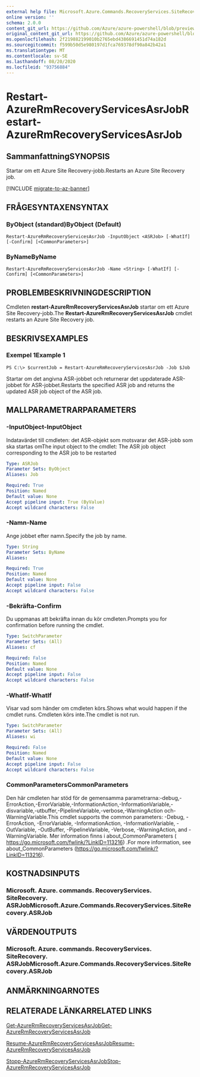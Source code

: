 ```yaml
---
external help file: Microsoft.Azure.Commands.RecoveryServices.SiteRecovery.dll-Help.xml
online version: ''
schema: 2.0.0
content_git_url: https://github.com/Azure/azure-powershell/blob/preview/src/ResourceManager/RecoveryServices.SiteRecovery/Commands.RecoveryServices.SiteRecovery/help/Restart-AzureRmRecoveryServicesAsrJob.md
original_content_git_url: https://github.com/Azure/azure-powershell/blob/preview/src/ResourceManager/RecoveryServices.SiteRecovery/Commands.RecoveryServices.SiteRecovery/help/Restart-AzureRmRecoveryServicesAsrJob.md
ms.openlocfilehash: 2f219882199010b2765ebd4386691451d74a182d
ms.sourcegitcommit: f599b50d5e980197d1fca769378df90a842b42a1
ms.translationtype: MT
ms.contentlocale: sv-SE
ms.lasthandoff: 08/20/2020
ms.locfileid: "93756884"
---
```

# <span data-ttu-id="1a1b0-101">Restart-AzureRmRecoveryServicesAsrJob</span><span class="sxs-lookup"><span data-stu-id="1a1b0-101">Restart-AzureRmRecoveryServicesAsrJob</span></span>

## <span data-ttu-id="1a1b0-102">Sammanfattning</span><span class="sxs-lookup"><span data-stu-id="1a1b0-102">SYNOPSIS</span></span>
<span data-ttu-id="1a1b0-103">Startar om ett Azure Site Recovery-jobb.</span><span class="sxs-lookup"><span data-stu-id="1a1b0-103">Restarts an Azure Site Recovery job.</span></span>

[!INCLUDE [migrate-to-az-banner](../../includes/migrate-to-az-banner.md)]

## <span data-ttu-id="1a1b0-104">FRÅGESYNTAXEN</span><span class="sxs-lookup"><span data-stu-id="1a1b0-104">SYNTAX</span></span>

### <span data-ttu-id="1a1b0-105">ByObject (standard)</span><span class="sxs-lookup"><span data-stu-id="1a1b0-105">ByObject (Default)</span></span>
```
Restart-AzureRmRecoveryServicesAsrJob -InputObject <ASRJob> [-WhatIf] [-Confirm] [<CommonParameters>]
```

### <span data-ttu-id="1a1b0-106">ByName</span><span class="sxs-lookup"><span data-stu-id="1a1b0-106">ByName</span></span>
```
Restart-AzureRmRecoveryServicesAsrJob -Name <String> [-WhatIf] [-Confirm] [<CommonParameters>]
```

## <span data-ttu-id="1a1b0-107">PROBLEMBESKRIVNING</span><span class="sxs-lookup"><span data-stu-id="1a1b0-107">DESCRIPTION</span></span>
<span data-ttu-id="1a1b0-108">Cmdleten **restart-AzureRmRecoveryServicesAsrJob** startar om ett Azure Site Recovery-jobb.</span><span class="sxs-lookup"><span data-stu-id="1a1b0-108">The **Restart-AzureRmRecoveryServicesAsrJob** cmdlet restarts an Azure Site Recovery job.</span></span>

## <span data-ttu-id="1a1b0-109">BESKRIVS</span><span class="sxs-lookup"><span data-stu-id="1a1b0-109">EXAMPLES</span></span>

### <span data-ttu-id="1a1b0-110">Exempel 1</span><span class="sxs-lookup"><span data-stu-id="1a1b0-110">Example 1</span></span>
```
PS C:\> $currentJob = Restart-AzureRmRecoveryServicesAsrJob -Job $Job
```

<span data-ttu-id="1a1b0-111">Startar om det angivna ASR-jobbet och returnerar det uppdaterade ASR-jobbet för ASR-jobbet.</span><span class="sxs-lookup"><span data-stu-id="1a1b0-111">Restarts the specified ASR job and returns the updated ASR job object of the ASR job.</span></span>

## <span data-ttu-id="1a1b0-112">MALLPARAMETRAR</span><span class="sxs-lookup"><span data-stu-id="1a1b0-112">PARAMETERS</span></span>

### <span data-ttu-id="1a1b0-113">-InputObject</span><span class="sxs-lookup"><span data-stu-id="1a1b0-113">-InputObject</span></span>
<span data-ttu-id="1a1b0-114">Indatavärdet till cmdleten: det ASR-objekt som motsvarar det ASR-jobb som ska startas om</span><span class="sxs-lookup"><span data-stu-id="1a1b0-114">The input object to the cmdlet: The ASR job object corresponding to the ASR job to be restarted</span></span>
```yaml
Type: ASRJob
Parameter Sets: ByObject
Aliases: Job

Required: True
Position: Named
Default value: None
Accept pipeline input: True (ByValue)
Accept wildcard characters: False
```

### <span data-ttu-id="1a1b0-115">-Namn</span><span class="sxs-lookup"><span data-stu-id="1a1b0-115">-Name</span></span>
<span data-ttu-id="1a1b0-116">Ange jobbet efter namn.</span><span class="sxs-lookup"><span data-stu-id="1a1b0-116">Specify the job by name.</span></span>

```yaml
Type: String
Parameter Sets: ByName
Aliases: 

Required: True
Position: Named
Default value: None
Accept pipeline input: False
Accept wildcard characters: False
```

### <span data-ttu-id="1a1b0-117">-Bekräfta</span><span class="sxs-lookup"><span data-stu-id="1a1b0-117">-Confirm</span></span>
<span data-ttu-id="1a1b0-118">Du uppmanas att bekräfta innan du kör cmdleten.</span><span class="sxs-lookup"><span data-stu-id="1a1b0-118">Prompts you for confirmation before running the cmdlet.</span></span>

```yaml
Type: SwitchParameter
Parameter Sets: (All)
Aliases: cf

Required: False
Position: Named
Default value: None
Accept pipeline input: False
Accept wildcard characters: False
```

### <span data-ttu-id="1a1b0-119">-WhatIf</span><span class="sxs-lookup"><span data-stu-id="1a1b0-119">-WhatIf</span></span>
<span data-ttu-id="1a1b0-120">Visar vad som händer om cmdleten körs.</span><span class="sxs-lookup"><span data-stu-id="1a1b0-120">Shows what would happen if the cmdlet runs.</span></span> <span data-ttu-id="1a1b0-121">Cmdleten körs inte.</span><span class="sxs-lookup"><span data-stu-id="1a1b0-121">The cmdlet is not run.</span></span>

```yaml
Type: SwitchParameter
Parameter Sets: (All)
Aliases: wi

Required: False
Position: Named
Default value: None
Accept pipeline input: False
Accept wildcard characters: False
```

### <span data-ttu-id="1a1b0-122">CommonParameters</span><span class="sxs-lookup"><span data-stu-id="1a1b0-122">CommonParameters</span></span>
<span data-ttu-id="1a1b0-123">Den här cmdleten har stöd för de gemensamma parametrarna:-debug,-ErrorAction,-ErrorVariable,-InformationAction,-InformationVariable,-disvariable,-utbuffer,-PipelineVariable,-verbose,-WarningAction och-WarningVariable.</span><span class="sxs-lookup"><span data-stu-id="1a1b0-123">This cmdlet supports the common parameters: -Debug, -ErrorAction, -ErrorVariable, -InformationAction, -InformationVariable, -OutVariable, -OutBuffer, -PipelineVariable, -Verbose, -WarningAction, and -WarningVariable.</span></span> <span data-ttu-id="1a1b0-124">Mer information finns i about_CommonParameters ( https://go.microsoft.com/fwlink/?LinkID=113216) .</span><span class="sxs-lookup"><span data-stu-id="1a1b0-124">For more information, see about_CommonParameters (https://go.microsoft.com/fwlink/?LinkID=113216).</span></span>

## <span data-ttu-id="1a1b0-125">KOSTNADS</span><span class="sxs-lookup"><span data-stu-id="1a1b0-125">INPUTS</span></span>

### <span data-ttu-id="1a1b0-126">Microsoft. Azure. commands. RecoveryServices. SiteRecovery. ASRJob</span><span class="sxs-lookup"><span data-stu-id="1a1b0-126">Microsoft.Azure.Commands.RecoveryServices.SiteRecovery.ASRJob</span></span>

## <span data-ttu-id="1a1b0-127">VÄRDEN</span><span class="sxs-lookup"><span data-stu-id="1a1b0-127">OUTPUTS</span></span>

### <span data-ttu-id="1a1b0-128">Microsoft. Azure. commands. RecoveryServices. SiteRecovery. ASRJob</span><span class="sxs-lookup"><span data-stu-id="1a1b0-128">Microsoft.Azure.Commands.RecoveryServices.SiteRecovery.ASRJob</span></span>

## <span data-ttu-id="1a1b0-129">ANMÄRKNINGAR</span><span class="sxs-lookup"><span data-stu-id="1a1b0-129">NOTES</span></span>

## <span data-ttu-id="1a1b0-130">RELATERADE LÄNKAR</span><span class="sxs-lookup"><span data-stu-id="1a1b0-130">RELATED LINKS</span></span>

[<span data-ttu-id="1a1b0-131">Get-AzureRmRecoveryServicesAsrJob</span><span class="sxs-lookup"><span data-stu-id="1a1b0-131">Get-AzureRmRecoveryServicesAsrJob</span></span>](./Get-AzureRmRecoveryServicesAsrJob.md)

[<span data-ttu-id="1a1b0-132">Resume-AzureRmRecoveryServicesAsrJob</span><span class="sxs-lookup"><span data-stu-id="1a1b0-132">Resume-AzureRmRecoveryServicesAsrJob</span></span>](./Resume-AzureRmRecoveryServicesAsrJob.md)

[<span data-ttu-id="1a1b0-133">Stopp-AzureRmRecoveryServicesAsrJob</span><span class="sxs-lookup"><span data-stu-id="1a1b0-133">Stop-AzureRmRecoveryServicesAsrJob</span></span>](./Stop-AzureRmRecoveryServicesAsrJob.md)
